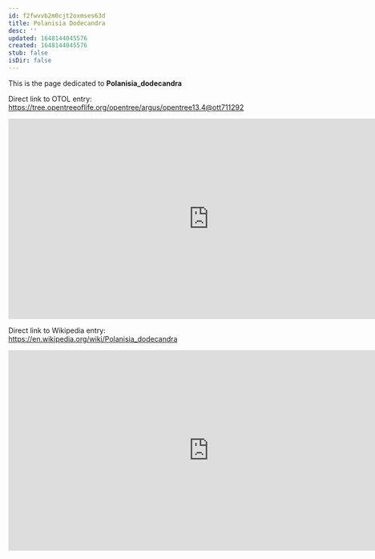 ```yaml
---
id: f2fwvvb2m0cjt2oxmses63d
title: Polanisia Dodecandra
desc: ''
updated: 1648144045576
created: 1648144045576
stub: false
isDir: false
---
```

This is the page dedicated to **Polanisia_dodecandra**


Direct link to OTOL entry: https://tree.opentreeoflife.org/opentree/argus/opentree13.4@ott711292



<html>
    <body>
    <iframe src="https://tree.opentreeoflife.org/opentree/argus/opentree13.4@ott711292"
    width="800" height="400" frameborder="0" allowfullscreen> </iframe>
    </body>
</html>
    


Direct link to Wikipedia entry: https://en.wikipedia.org/wiki/Polanisia_dodecandra



<html>
    <body>
    <iframe src="https://en.wikipedia.org/wiki/Polanisia_dodecandra"
    width="800" height="400" frameborder="0" allowfullscreen> </iframe>
    </body>
</html>
    

